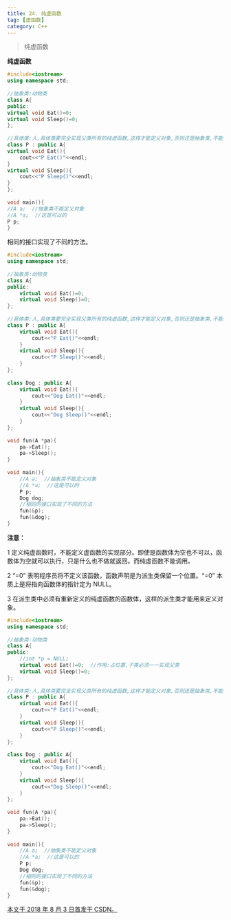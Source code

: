 ```yaml
---
title: 24. 纯虚函数
tag: [虚函数]
category: C++
---
```


>纯虚函数
>

<!--more-->

**纯虚函数** 

```C++
#include<iostream>
using namespace std;
 
//抽象类:动物类
class A{
public:
virtual void Eat()=0;
virtual void Sleep()=0;
};
 
//具体类:人,具体类要完全实现父类所有的纯虚函数,这样才能定义对象,否则还是抽象类,不能实例化对象
class P : public A{
virtual void Eat(){
	cout<<"P Eat()"<<endl;
}
virtual void Sleep(){
	cout<<"P Sleep()"<<endl;
}
};
 
void main(){
//A a;  //抽象类不能定义对象
//A *a;  //这是可以的
P p;
}
```

相同的接口实现了不同的方法。 

```C++
#include<iostream>
using namespace std;
 
//抽象类:动物类
class A{
public:
	virtual void Eat()=0;
	virtual void Sleep()=0;
};
 
//具体类:人,具体类要完全实现父类所有的纯虚函数,这样才能定义对象,否则还是抽象类,不能实例化对象
class P : public A{
	virtual void Eat(){
		cout<<"P Eat()"<<endl;
	}
	virtual void Sleep(){
		cout<<"P Sleep()"<<endl;
	}
};
 
class Dog : public A{
	virtual void Eat(){
		cout<<"Dog Eat()"<<endl;
	}
	virtual void Sleep(){
		cout<<"Dog Sleep()"<<endl;
	}
};
 
void fun(A *pa){
	pa->Eat();
	pa->Sleep();
}
 
void main(){
	//A a;  //抽象类不能定义对象
	//A *a;  //这是可以的
	P p;
	Dog dog;
	//相同的接口实现了不同的方法
	fun(&p);
	fun(&dog);
}
```

**注意：**

1     定义纯虚函数时，不能定义虚函数的实现部分。即使是函数体为空也不可以，函数体为空就可以执行，只是什么也不做就返回。而纯虚函数不能调用。

2     “=0” 表明程序员将不定义该函数，函数声明是为派生类保留一个位置。“=0” 本质上是将指向函数体的指针定为 NULL。

3     在派生类中必须有重新定义的纯虚函数的函数体，这样的派生类才能用来定义对象。

```C++
#include<iostream>
using namespace std;
 
//抽象类:动物类
class A{
public:
	//int *p = NULL;
	virtual void Eat()=0;  //作用:占位置,子类必须一一实现父类
	virtual void Sleep()=0;
};
 
//具体类:人,具体类要完全实现父类所有的纯虚函数,这样才能定义对象,否则还是抽象类,不能实例化对象
class P : public A{
	virtual void Eat(){
		cout<<"P Eat()"<<endl;
	}
	virtual void Sleep(){
		cout<<"P Sleep()"<<endl;
	}
};
 
class Dog : public A{
	virtual void Eat(){
		cout<<"Dog Eat()"<<endl;
	}
	virtual void Sleep(){
		cout<<"Dog Sleep()"<<endl;
	}
};
 
void fun(A *pa){
	pa->Eat();
	pa->Sleep();
}
 
void main(){
	//A a;  //抽象类不能定义对象
	//A *a;  //这是可以的
	P p;
	Dog dog;
	//相同的接口实现了不同的方法
	fun(&p);
	fun(&dog);
}
```

<u>本文于 2018 年 8 月 3 日首发于 [CSDN](https://blog.csdn.net/wonz5130/article/details/81380998)。</u>	